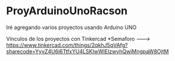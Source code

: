 # ProyArduinoUnoRacson
Iré agregando varios proyectos usando Arduino UNO

Vínculos de los proyectos con Tinkercad
*Semaforo ---> https://www.tinkercad.com/things/2qkhJ5qVAfg?sharecode=YyvZ4U6i6TtfxYU4LSKIwWIElzwyhQwiMngpaW8OjtM

